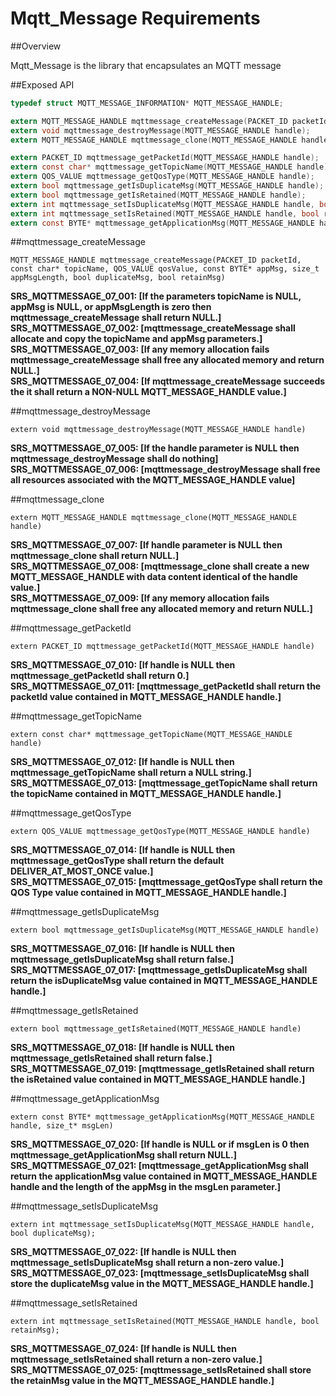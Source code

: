 # Mqtt_Message Requirements

##Overview

Mqtt_Message is the library that encapsulates an MQTT message

##Exposed API

```C
typedef struct MQTT_MESSAGE_INFORMATION* MQTT_MESSAGE_HANDLE;

extern MQTT_MESSAGE_HANDLE mqttmessage_createMessage(PACKET_ID packetId, const char* topicName, QOS_VALUE qosValue, const BYTE* appMsg, size_t appMsgLength, bool duplicateMsg, bool retainMsg);
extern void mqttmessage_destroyMessage(MQTT_MESSAGE_HANDLE handle);
extern MQTT_MESSAGE_HANDLE mqttmessage_clone(MQTT_MESSAGE_HANDLE handle);

extern PACKET_ID mqttmessage_getPacketId(MQTT_MESSAGE_HANDLE handle);
extern const char* mqttmessage_getTopicName(MQTT_MESSAGE_HANDLE handle);
extern QOS_VALUE mqttmessage_getQosType(MQTT_MESSAGE_HANDLE handle);
extern bool mqttmessage_getIsDuplicateMsg(MQTT_MESSAGE_HANDLE handle);
extern bool mqttmessage_getIsRetained(MQTT_MESSAGE_HANDLE handle);
extern int mqttmessage_setIsDuplicateMsg(MQTT_MESSAGE_HANDLE handle, bool duplicateMsg);
extern int mqttmessage_setIsRetained(MQTT_MESSAGE_HANDLE handle, bool retainMsg);
extern const BYTE* mqttmessage_getApplicationMsg(MQTT_MESSAGE_HANDLE handle, size_t* msgLen);
```

##mqttmessage_createMessage
```
MQTT_MESSAGE_HANDLE mqttmessage_createMessage(PACKET_ID packetId, const char* topicName, QOS_VALUE qosValue, const BYTE* appMsg, size_t appMsgLength, bool duplicateMsg, bool retainMsg)
```
**SRS_MQTTMESSAGE_07_001: [**If the parameters topicName is NULL, appMsg is NULL, or appMsgLength is zero then mqttmessage_createMessage shall return NULL.**]**  
**SRS_MQTTMESSAGE_07_002: [**mqttmessage_createMessage shall allocate and copy the topicName and appMsg parameters.**]**  
**SRS_MQTTMESSAGE_07_003: [**If any memory allocation fails mqttmessage_createMessage shall free any allocated memory and return NULL.**]**    
**SRS_MQTTMESSAGE_07_004: [**If mqttmessage_createMessage succeeds the it shall return a NON-NULL MQTT_MESSAGE_HANDLE value.**]**  
  
##mqttmessage_destroyMessage
```
extern void mqttmessage_destroyMessage(MQTT_MESSAGE_HANDLE handle)
```
**SRS_MQTTMESSAGE_07_005: [**If the handle parameter is NULL then mqttmessage_destroyMessage shall do nothing**]**  
**SRS_MQTTMESSAGE_07_006: [**mqttmessage_destroyMessage shall free all resources associated with the MQTT_MESSAGE_HANDLE value**]**  

##mqttmessage_clone
```
extern MQTT_MESSAGE_HANDLE mqttmessage_clone(MQTT_MESSAGE_HANDLE handle)
```
**SRS_MQTTMESSAGE_07_007: [**If handle parameter is NULL then mqttmessage_clone shall return NULL.**]**  
**SRS_MQTTMESSAGE_07_008: [**mqttmessage_clone shall create a new MQTT_MESSAGE_HANDLE with data content identical of the handle value.**]**  
**SRS_MQTTMESSAGE_07_009: [**If any memory allocation fails mqttmessage_clone shall free any allocated memory and return NULL.**]**  

##mqttmessage_getPacketId
```
extern PACKET_ID mqttmessage_getPacketId(MQTT_MESSAGE_HANDLE handle)
```
**SRS_MQTTMESSAGE_07_010: [**If handle is NULL then mqttmessage_getPacketId shall return 0.**]**  
**SRS_MQTTMESSAGE_07_011: [**mqttmessage_getPacketId shall return the packetId value contained in MQTT_MESSAGE_HANDLE handle.**]**  

##mqttmessage_getTopicName
```
extern const char* mqttmessage_getTopicName(MQTT_MESSAGE_HANDLE handle)
```
**SRS_MQTTMESSAGE_07_012: [**If handle is NULL then mqttmessage_getTopicName shall return a NULL string.**]**  
**SRS_MQTTMESSAGE_07_013: [**mqttmessage_getTopicName shall return the topicName contained in MQTT_MESSAGE_HANDLE handle.**]**  

##mqttmessage_getQosType
```
extern QOS_VALUE mqttmessage_getQosType(MQTT_MESSAGE_HANDLE handle)
```
**SRS_MQTTMESSAGE_07_014: [**If handle is NULL then mqttmessage_getQosType shall return the default DELIVER_AT_MOST_ONCE value.**]**  
**SRS_MQTTMESSAGE_07_015: [**mqttmessage_getQosType shall return the QOS Type value contained in MQTT_MESSAGE_HANDLE handle.**]**  

##mqttmessage_getIsDuplicateMsg
```
extern bool mqttmessage_getIsDuplicateMsg(MQTT_MESSAGE_HANDLE handle)
```
**SRS_MQTTMESSAGE_07_016: [**If handle is NULL then mqttmessage_getIsDuplicateMsg shall return false.**]**  
**SRS_MQTTMESSAGE_07_017: [**mqttmessage_getIsDuplicateMsg shall return the isDuplicateMsg value contained in MQTT_MESSAGE_HANDLE handle.**]**   

##mqttmessage_getIsRetained
```
extern bool mqttmessage_getIsRetained(MQTT_MESSAGE_HANDLE handle)
```
**SRS_MQTTMESSAGE_07_018: [**If handle is NULL then mqttmessage_getIsRetained shall return false.**]**  
**SRS_MQTTMESSAGE_07_019: [**mqttmessage_getIsRetained shall return the isRetained value contained in MQTT_MESSAGE_HANDLE handle.**]**  

##mqttmessage_getApplicationMsg
```
extern const BYTE* mqttmessage_getApplicationMsg(MQTT_MESSAGE_HANDLE handle, size_t* msgLen)
```
**SRS_MQTTMESSAGE_07_020: [**If handle is NULL or if msgLen is 0 then mqttmessage_getApplicationMsg shall return NULL.**]**  
**SRS_MQTTMESSAGE_07_021: [**mqttmessage_getApplicationMsg shall return the applicationMsg value contained in MQTT_MESSAGE_HANDLE handle and the length of the appMsg in the msgLen parameter.**]**   

##mqttmessage_setIsDuplicateMsg
```
extern int mqttmessage_setIsDuplicateMsg(MQTT_MESSAGE_HANDLE handle, bool duplicateMsg);
```
**SRS_MQTTMESSAGE_07_022: [**If handle is NULL then mqttmessage_setIsDuplicateMsg shall return a non-zero value.**]**  
**SRS_MQTTMESSAGE_07_023: [**mqttmessage_setIsDuplicateMsg shall store the duplicateMsg value in the MQTT_MESSAGE_HANDLE handle.**]**  

##mqttmessage_setIsRetained
```
extern int mqttmessage_setIsRetained(MQTT_MESSAGE_HANDLE handle, bool retainMsg);
```
**SRS_MQTTMESSAGE_07_024: [**If handle is NULL then mqttmessage_setIsRetained shall return a non-zero value.**]**  
**SRS_MQTTMESSAGE_07_025: [**mqttmessage_setIsRetained shall store the retainMsg value in the MQTT_MESSAGE_HANDLE handle.**]**  
